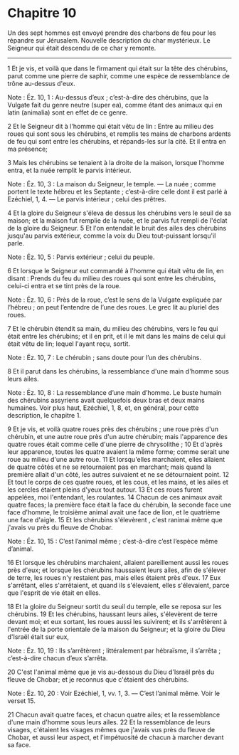 # Chapitre 10

Un des sept hommes est envoyé prendre des charbons de feu pour les répandre sur Jérusalem.
Nouvelle description du char mystérieux.
Le Seigneur qui était descendu de ce char y remonte.

***

1 Et je vis, et voilà que dans le firmament qui était sur la tête des chérubins, parut comme une pierre de saphir, comme une espèce de ressemblance de trône au-dessus d'eux.

<span class="bible-note">Note : </span> Éz. 10, 1 : Au-dessus d’eux ; c’est-à-dire des chérubins, que la Vulgate fait du genre neutre (super ea), comme étant des animaux qui en latin (animalia) sont en effet de ce genre.

2 Et le Seigneur dit à l'homme qui était vêtu de lin : Entre au milieu des roues qui sont sous les chérubins, et remplis tes mains de charbons ardents de feu qui sont entre les chérubins, et répands-les sur la cité. Et il entra en ma présence;


3 Mais les chérubins se tenaient à la droite de la maison, lorsque l'homme entra, et la nuée remplit le parvis intérieur.

<span class="bible-note">Note : </span> Éz. 10, 3 : La maison du Seigneur, le temple. ― La nuée ; comme portent le texte hébreu et les Septante ; c’est-à-dire celle dont il est parlé à Ezéchiel, 1, 4. ― Le parvis intérieur ; celui des prêtres.

4 Et la gloire du Seigneur s'éleva de dessus les chérubins vers le seuil de sa maison; et la maison fut remplie de la nuée, et le parvis fut rempli de l'éclat de la gloire du Seigneur. 5 Et l'on entendait le bruit des ailes des chérubins jusqu'au parvis extérieur, comme la voix du Dieu tout-puissant lorsqu'il parle.

<span class="bible-note">Note : </span> Éz. 10, 5 : Parvis extérieur ; celui du peuple.


6 Et lorsque le Seigneur eut commandé à l'homme qui était vêtu de lin, en disant : Prends du feu du milieu des roues qui sont entre les chérubins, celui-ci entra et se tint près de la roue.

<span class="bible-note">Note : </span> Éz. 10, 6 : Près de la roue, c’est le sens de la Vulgate expliquée par l’hébreu ; on peut l’entendre de l’une des roues. Le grec lit au pluriel des roues.

7 Et le chérubin étendit sa main, du milieu des chérubins, vers le feu qui était entre les chérubins; et il en prit, et il le mit dans les mains de celui qui était vêtu de lin; lequel l'ayant reçu, sortit.

<span class="bible-note">Note : </span> Éz. 10, 7 : Le chérubin ; sans doute pour l’un des chérubins.


8 Et il parut dans les chérubins, la ressemblance d'une main d'homme sous leurs ailes.

<span class="bible-note">Note : </span> Éz. 10, 8 : La ressemblance d’une main d’homme. Le buste humain des chérubins assyriens avait quelquefois deux bras et deux mains humaines. Voir plus haut, Ezéchiel, 1, 8, et, en général, pour cette description, le chapitre 1.


9 Et je vis, et voilà quatre roues près des chérubins ; une roue près d'un chérubin, et une autre roue près d'un autre chérubin; mais l'apparence des quatre roues était comme celle d'une pierre de chrysolithe ; 10 Et d'après leur apparence, toutes les quatre avaient la même forme; comme serait une roue au milieu d'une autre roue. 11 Et lorsqu'elles marchaient, elles allaient de quatre côtés et ne se retournaient pas en marchant; mais quand la première allait d'un côté, les autres suivaient et ne se détournaient point. 12 Et tout le corps de ces quatre roues, et les cous, et les mains, et les ailes et les cercles étaient pleins d'yeux tout autour. 13 Et ces roues furent appelées, moi l'entendant, les roulantes. 14 Chacun de ces animaux avait quatre faces; la première face était la face du chérubin, la seconde face une face d'homme, le troisième animal avait une face de lion, et le quatrième une face d'aigle. 15 Et les chérubins s'élevèrent , c'est ranimai même que j'avais vu près du fleuve de Chobar.

<span class="bible-note">Note : </span> Éz. 10, 15 : C’est l’animal même ; c’est-à-dire c’est l’espèce même d’animal.

16 Et lorsque les chérubins marchaient, allaient pareillement aussi les roues près d'eux; et lorsque les chérubins haussaient leurs ailes, afin de s'élever de terre, les roues n'y restaient pas, mais elles étaient près d'eux. 17 Eux s'arrêtant, elles s'arrêtaient, et quand ils s'élevaient, elles s'élevaient, parce que l'esprit de vie était en elles.


18 Et la gloire du Seigneur sortit du seuil du temple, elle se reposa sur les chérubins. 19 Et les chérubins, haussant leurs ailes, s'élevèrent de terre devant moi; et eux sortant, les roues aussi les suivirent; et ils s'arrêtèrent à l'entrée de la porte orientale de la maison du Seigneur; et la gloire du Dieu d'Israël était sur eux,

<span class="bible-note">Note : </span> Éz. 10, 19 : Ils s’arrêtèrent ; littéralement par hébraïsme, il s’arrêta ; c’est-à-dire chacun d’eux s’arrêta.


20 C'est l'animal même que je vis au-dessous du Dieu d'Israël près du fleuve de Chobar; et je reconnus que c'étaient des chérubins.

<span class="bible-note">Note : </span> Éz. 10, 20 : Voir Ezéchiel, 1, vv. 1, 3. ― C’est l’animal même. Voir le verset 15.

21 Chacun avait quatre faces, et chacun quatre ailes; et la ressemblance d'une main d'homme sous leurs ailes. 22 Et la ressemblance de leurs visages, c'étaient les visages mêmes que j'avais vus près du fleuve de Chobar, et aussi leur aspect, et l'impétuosité de chacun à marcher devant sa face.

